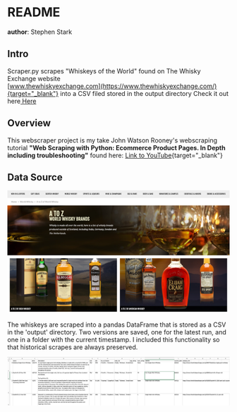 # README
**author**: Stephen Stark

## Intro
Scraper.py scrapes "Whiskeys of the World" found on The Whisky Exchange website \
[www.thewhiskyexchange.com](https://www.thewhiskyexchange.com/){target="_blank"} into a CSV filed stored in the output directory
Check it out here<a href ="https://www.thewhiskyexchange.com/" target="_blank" rel="noopener noreferrer"> Here </a>

## Overview
This webscraper project is my take John Watson Rooney's webscraping tutorial **"Web Scraping with Python:
Ecommerce Product Pages. In Depth including troubleshooting"**
found here: [Link to YouTube](https://www.youtube.com/watch?v=nCuPv3tf2Hg&ab_channel=JohnWatsonRooney){target="_blank"}

## Data Source
<div align="center">
    <img src="/screenshots/whiskyexchange.jpg" title="Whiskyexchange.com" alt="Source site Whiskyexchange.com"></img> 
</div>

The whiskeys are scraped into a pandas DataFrame that is stored as a CSV in the 'output' directory. Two versions are 
saved, one for the latest run, and one in a folder with the current timestamp. I included this functionality so that 
historical scrapes are always preserved.

<div align="center">
    <img src="/screenshots/screen1.jpg" title="Sample Output" alt="Screenshot of the CSV output opened in excel to show 
the sample format."></img> 
</div>


